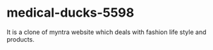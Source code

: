 # medical-ducks-5598
It is a clone of myntra website which deals with fashion life style and products.
